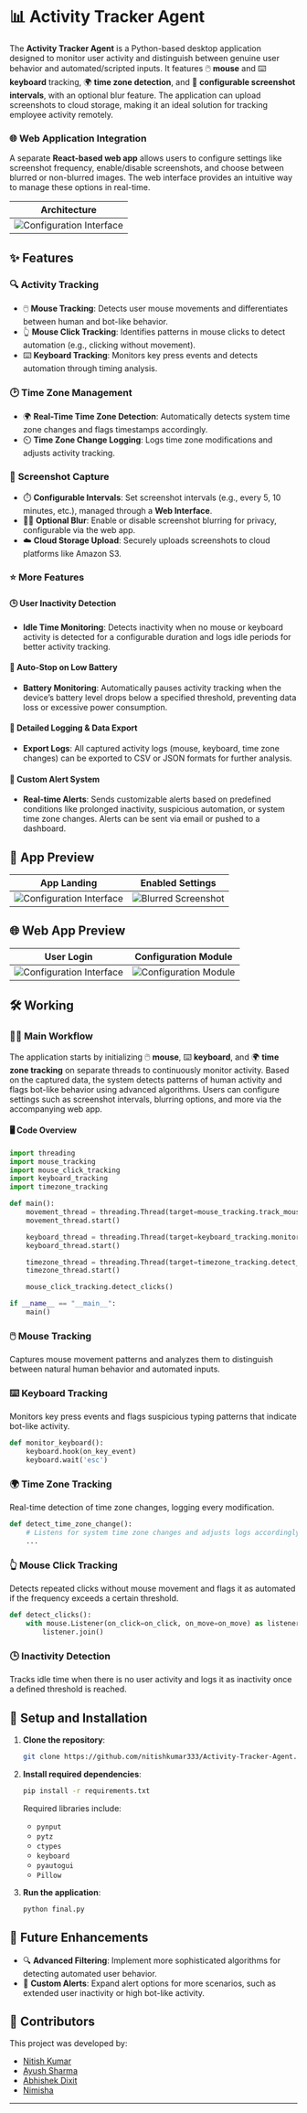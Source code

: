 # 📊 **Activity Tracker Agent**

The **Activity Tracker Agent** is a Python-based desktop application designed to monitor user activity and distinguish between genuine user behavior and automated/scripted inputs. It features 🖱️ **mouse** and ⌨️ **keyboard** tracking, 🌍 **time zone detection**, and 📸 **configurable screenshot intervals**, with an optional blur feature. The application can upload screenshots to cloud storage, making it an ideal solution for tracking employee activity remotely.

### 🌐 **Web Application Integration**
A separate **React-based web app** allows users to configure settings like screenshot frequency, enable/disable screenshots, and choose between blurred or non-blurred images. The web interface provides an intuitive way to manage these options in real-time.

| **Architecture** |
|:------------:
| ![Configuration Interface](public/full_chart.gif) |

## ✨ **Features**

### 🔍 **Activity Tracking**
- 🖱️ **Mouse Tracking**: Detects user mouse movements and differentiates between human and bot-like behavior.
- 👆 **Mouse Click Tracking**: Identifies patterns in mouse clicks to detect automation (e.g., clicking without movement).
- ⌨️ **Keyboard Tracking**: Monitors key press events and detects automation through timing analysis.

### 🕑 **Time Zone Management**
- 🌍 **Real-Time Time Zone Detection**: Automatically detects system time zone changes and flags timestamps accordingly.
- ⏲️ **Time Zone Change Logging**: Logs time zone modifications and adjusts activity tracking.

### 📸 **Screenshot Capture**
- ⏱️ **Configurable Intervals**: Set screenshot intervals (e.g., every 5, 10 minutes, etc.), managed through a **Web Interface**.
- 😶‍🌫️ **Optional Blur**: Enable or disable screenshot blurring for privacy, configurable via the web app.
- ☁️ **Cloud Storage Upload**: Securely uploads screenshots to cloud platforms like Amazon S3.

### ⭐ **More Features**
  
#### **🕒 User Inactivity Detection**
- **Idle Time Monitoring**: Detects inactivity when no mouse or keyboard activity is detected for a configurable duration and logs idle periods for better activity tracking.

#### **🔋 Auto-Stop on Low Battery**
- **Battery Monitoring**: Automatically pauses activity tracking when the device’s battery level drops below a specified threshold, preventing data loss or excessive power consumption.

#### **📜 Detailed Logging & Data Export**
- **Export Logs**: All captured activity logs (mouse, keyboard, time zone changes) can be exported to CSV or JSON formats for further analysis.

#### **🔔 Custom Alert System**
- **Real-time Alerts**: Sends customizable alerts based on predefined conditions like prolonged inactivity, suspicious automation, or system time zone changes. Alerts can be sent via email or pushed to a dashboard.

## 📸 **App Preview**

| **App Landing**  | **Enabled Settings**                           |
|------------------------------------------------------|---------------------------------------------------------|
| ![Configuration Interface](public/vira_landing.png)  | ![Blurred Screenshot](public/vira_config.png) |

## 🌐 **Web App Preview**

| **User Login**  | **Configuration Module**                           |
|------------------------------------------------------|---------------------------------------------------------|
| ![Configuration Interface](public/web_login.png)  | ![Configuration Module](public/web_configure.png) |

## 🛠️ **Working**

### 🧑‍💻 **Main Workflow**
The application starts by initializing 🖱️ **mouse**, ⌨️ **keyboard**, and 🌍 **time zone tracking** on separate threads to continuously monitor activity. Based on the captured data, the system detects patterns of human activity and flags bot-like behavior using advanced algorithms. Users can configure settings such as screenshot intervals, blurring options, and more via the accompanying web app.

#### 🖥️ **Code Overview**
```python
import threading
import mouse_tracking
import mouse_click_tracking
import keyboard_tracking
import timezone_tracking

def main():
    movement_thread = threading.Thread(target=mouse_tracking.track_mouse_movement)
    movement_thread.start()

    keyboard_thread = threading.Thread(target=keyboard_tracking.monitor_keyboard)
    keyboard_thread.start()

    timezone_thread = threading.Thread(target=timezone_tracking.detect_time_zone_change)
    timezone_thread.start()

    mouse_click_tracking.detect_clicks()

if __name__ == "__main__":
    main()
```

### 🖱️ **Mouse Tracking**
Captures mouse movement patterns and analyzes them to distinguish between natural human behavior and automated inputs.

### ⌨️ **Keyboard Tracking**
Monitors key press events and flags suspicious typing patterns that indicate bot-like activity.

```python
def monitor_keyboard():
    keyboard.hook(on_key_event)
    keyboard.wait('esc')
```

### 🌍 **Time Zone Tracking**
Real-time detection of time zone changes, logging every modification.

```python
def detect_time_zone_change():
    # Listens for system time zone changes and adjusts logs accordingly
    ...
```

### 👆 **Mouse Click Tracking**
Detects repeated clicks without mouse movement and flags it as automated if the frequency exceeds a certain threshold.

```python
def detect_clicks():
    with mouse.Listener(on_click=on_click, on_move=on_move) as listener:
        listener.join()
```

### 🕒 **Inactivity Detection**
Tracks idle time when there is no user activity and logs it as inactivity once a defined threshold is reached.

## 📂 **Setup and Installation**

1. **Clone the repository**:
   ```bash
   git clone https://github.com/nitishkumar333/Activity-Tracker-Agent.git
   ```

2. **Install required dependencies**:
   ```bash
   pip install -r requirements.txt
   ```

   Required libraries include:
   - `pynput`
   - `pytz`
   - `ctypes`
   - `keyboard`
   - `pyautogui`
   - `Pillow`

3. **Run the application**:
   ```bash
   python final.py
   ```

## 🎯 **Future Enhancements**
- 🔍 **Advanced Filtering**: Implement more sophisticated algorithms for detecting automated user behavior.
- 🔔 **Custom Alerts**: Expand alert options for more scenarios, such as extended user inactivity or high bot-like activity.

## 👥 **Contributors**
This project was developed by:
- [Nitish Kumar](https://github.com/nitishkumar333)
- [Ayush Sharma](https://github.com/ayusharma03)
- [Abhishek Dixit](https://github.com/Adixit8604)
- [Nimisha](https://github.com/)
--- 